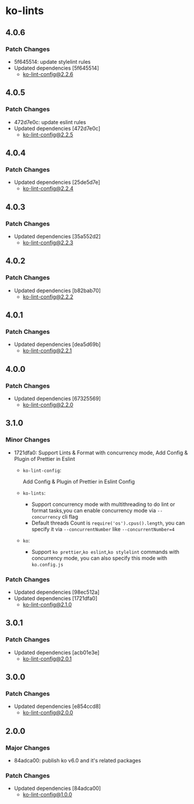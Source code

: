 # ko-lints

## 4.0.6

### Patch Changes

- 5f645514: update stylelint rules
- Updated dependencies [5f645514]
  - ko-lint-config@2.2.6

## 4.0.5

### Patch Changes

- 472d7e0c: update eslint rules
- Updated dependencies [472d7e0c]
  - ko-lint-config@2.2.5

## 4.0.4

### Patch Changes

- Updated dependencies [25de5d7e]
  - ko-lint-config@2.2.4

## 4.0.3

### Patch Changes

- Updated dependencies [35a552d2]
  - ko-lint-config@2.2.3

## 4.0.2

### Patch Changes

- Updated dependencies [b82bab70]
  - ko-lint-config@2.2.2

## 4.0.1

### Patch Changes

- Updated dependencies [dea5d69b]
  - ko-lint-config@2.2.1

## 4.0.0

### Patch Changes

- Updated dependencies [67325569]
  - ko-lint-config@2.2.0

## 3.1.0

### Minor Changes

- 1721dfa0: Support Lints & Format with concurrency mode, Add Config & Plugin of Prettier in Eslint

  - `ko-lint-config`:

    Add Config & Plugin of Prettier in Eslint Config

  - `ko-lints`:

    - Support concurrency mode with multithreading to do lint or format tasks,you can enable concurrency mode via `--concurrency` cli flag
    - Default threads Count is `require('os').cpus().length`, you can specify it via `--concurrentNumber` like `--concurrentNumber=4`

  - `ko`:
    - Support `ko prettier`,`ko eslint`,`ko stylelint` commands with concurrency mode, you can also specify this mode with `ko.config.js`

### Patch Changes

- Updated dependencies [98ec512a]
- Updated dependencies [1721dfa0]
  - ko-lint-config@2.1.0

## 3.0.1

### Patch Changes

- Updated dependencies [acb01e3e]
  - ko-lint-config@2.0.1

## 3.0.0

### Patch Changes

- Updated dependencies [e854ccd8]
  - ko-lint-config@2.0.0

## 2.0.0

### Major Changes

- 84adca00: publish ko v6.0 and it's related packages

### Patch Changes

- Updated dependencies [84adca00]
  - ko-lint-config@1.0.0
